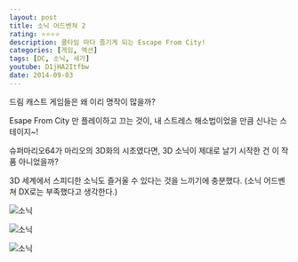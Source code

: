 ```yaml
---
layout: post
title: 소닉 어드벤쳐 2
rating: ⭐️⭐️⭐️⭐️
description: 쿨타임 마다 즐기게 되는 Escape From City!
categories: [게임, 액션]
tags: [DC, 소닉, 세가]
youtube: D1jHA2Itfbw
date: 2014-09-03
---
```


드림 캐스트 게임들은 왜 이리 명작이 많을까?

Esape From City 만 플레이하고 끄는 것이, 내 스트레스 해소법이었을 만큼 신나는 스테이지~!

슈퍼마리오64가 마리오의 3D화의 시초였다면, 3D 소닉이 제대로 날기 시작한 건 이 작품 아니었을까?

3D 세계에서 스피디한 소닉도 즐거울 수 있다는 것을 느끼기에 충분했다. (소닉 어드벤쳐 DX로는 부족했다고 생각한다.)

![소닉](../../review/img/2014/sonic_adventure2_00.jpg)

![소닉](../../review/img/2014/sonic_adventure2_01.png)

![소닉](../../review/img/2014/sonic_adventure2_02.png)

